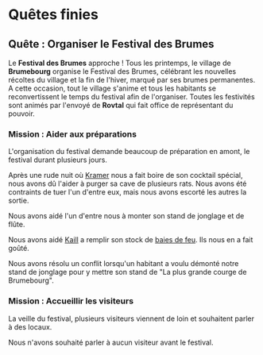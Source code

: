 # Quêtes finies

## Quête : Organiser le Festival des Brumes
Le **Festival des Brumes** approche ! Tous les printemps, le village de **Brumebourg** organise le Festival des Brumes, célébrant les nouvelles récoltes du village et la fin de l'hiver, marqué par ses brumes permanentes. A cette occasion, tout le village s'anime et tous les habitants se reconvertissent le temps du festival afin de l'organiser. Toutes les festivités sont animés par l'envoyé de **Rovtal** qui fait office de représentant du pouvoir.

### Mission : Aider aux préparations
L'organisation du festival demande beaucoup de préparation en amont, le festival durant plusieurs jours. 

Après une rude nuit où [Kramer](../WORLDBUILDING/VILLES/Brumebourg.md#kramer-grishka---barman) nous a fait boire de son cocktail spécial, nous avons dû l'aider à purger sa cave de plusieurs rats. Nous avons été contraints de tuer l'un d'entre eux, mais nous avons escorté les autres la sortie.

Nous avons aidé l'un d'entre nous à monter son stand de jonglage et de flûte. 

Nous avons aidé [Kaill](../WORLDBUILDING/VILLES/Brumebourg.md#kaill-kutt---epicier) a remplir son stock de [baies de feu](../WORLDBUILDING/ESPECES/Especes_Vegetales.md#baies-de-feu). Ils nous en a fait goûté.

Nous avons résolu un conflit lorsqu'un habitant a voulu démonté notre stand de jonglage pour y mettre son stand de "La plus grande courge de Brumebourg".

### Mission : Accueillir les visiteurs
La veille du festival, plusieurs visiteurs viennent de loin et souhaitent parler à des locaux.

Nous n'avons souhaité parler à aucun visiteur avant le festival.